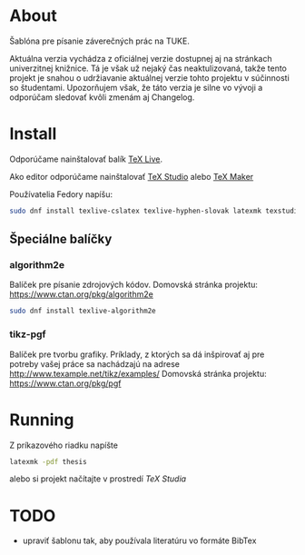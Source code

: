 # About

Šablóna pre písanie záverečných prác na TUKE. 

Aktuálna verzia vychádza z oficiálnej verzie dostupnej aj na stránkach univerzitnej knižnice. Tá je však už nejaký čas neaktulizovaná, takže tento projekt je snahou o udržiavanie aktuálnej verzie tohto projektu v súčinnosti so študentami. Upozorňujem však, že táto verzia je silne vo vývoji a odporúčam sledovať kvôli zmenám aj Changelog.

# Install

Odporúčame nainštalovať balík [TeX Live](https://www.tug.org/texlive/). 

Ako editor odporúčame nainštalovať [TeX Studio](http://www.texstudio.org/) alebo [TeX Maker](http://www.xm1math.net/texmaker/)

Používatelia Fedory napíšu:

```bash
sudo dnf install texlive-cslatex texlive-hyphen-slovak latexmk texstudio texlive-engrec 
```

## Špeciálne balíčky

### algorithm2e

Balíček pre písanie zdrojových kódov.
Domovská stránka projektu: https://www.ctan.org/pkg/algorithm2e

```bash
sudo dnf install texlive-algorithm2e
```

### tikz-pgf

Balíček pre tvorbu grafiky. Príklady, z ktorých sa dá inšpirovať aj pre potreby vašej práce sa nachádzajú na adrese http://www.texample.net/tikz/examples/
Domovská stránka projektu: https://www.ctan.org/pkg/pgf


# Running

Z príkazového riadku napíšte

```bash
latexmk -pdf thesis
```

alebo si projekt načítajte v prostredí _TeX Studia_

# TODO

- upraviť šablonu tak, aby používala literatúru vo formáte BibTex
